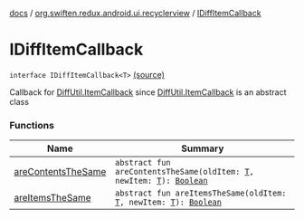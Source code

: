 [docs](../../index.md) / [org.swiften.redux.android.ui.recyclerview](../index.md) / [IDiffItemCallback](./index.md)

# IDiffItemCallback

`interface IDiffItemCallback<T>` [(source)](https://github.com/protoman92/KotlinRedux/tree/master/android/android-recyclerview/src/main/java/org/swiften/redux/android/ui/recyclerview/DiffedAdapter.kt#L25)

Callback for [DiffUtil.ItemCallback](#) since [DiffUtil.ItemCallback](#) is an abstract class

### Functions

| Name | Summary |
|---|---|
| [areContentsTheSame](are-contents-the-same.md) | `abstract fun areContentsTheSame(oldItem: `[`T`](index.md#T)`, newItem: `[`T`](index.md#T)`): `[`Boolean`](https://kotlinlang.org/api/latest/jvm/stdlib/kotlin/-boolean/index.html) |
| [areItemsTheSame](are-items-the-same.md) | `abstract fun areItemsTheSame(oldItem: `[`T`](index.md#T)`, newItem: `[`T`](index.md#T)`): `[`Boolean`](https://kotlinlang.org/api/latest/jvm/stdlib/kotlin/-boolean/index.html) |
